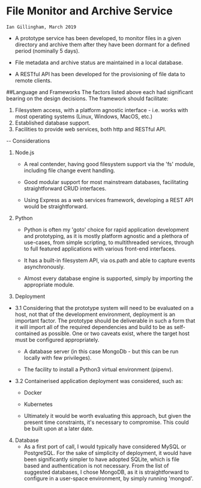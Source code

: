 File Monitor and Archive Service
================================
    Ian Gillingham, March 2019
* A prototype service has been developed, 
to monitor files in a given directory and archive them after 
they have been dormant for a defined period (nominally 5 days).

* File metadata and archive status are maintained in a local database.

* A RESTful API has been developed for the provisioning of file data to remote clients.
 
##Language and Frameworks
The factors listed above each had significant bearing on the design decisions.
The framework should facilitate:
1. Filesystem access, with a platform agnostic interface - i.e. works with most operating systems (Linux, Windows, MacOS, etc.)
2. Established database support. 
3. Facilities to provide web services, both http and RESTful API.

 -- Considerations
1. Node.js
   
   * A real contender, having good filesystem support via the 'fs' module, 
    including file change event handling.
 
   * Good modular support for most mainstream databases, facilitating straightforward CRUD interfaces.
   
   * Using Express as a web services framework, developing a REST API would be straightforward.
   
2. Python
   * Python is often my 'goto' choice for rapid application development and prototyping, as it is mostly platform agnostic
   and a plethora of use-cases, from simple scripting, to multithreaded services, through to full featured 
   applications with various front-end interfaces. 
   
   * It has a built-in filesystem API, via os.path and able to capture events asynchronously.
   
   * Almost every database engine is supported, simply by importing the appropriate module.
   
3. Deployment
 * 3.1 Considering that the prototype system will need to be evaluated on a host, not that of the development environment,
   deployment is an important factor. The prototype should be deliverable in such a form
   that it will import all of the required dependencies and build to be as self-contained as possible.
   One or two caveats exist, where the target host must be configured appropriately.
     * A database server (in this case MongoDb - but this can be run locally with few privileges).

     * The facility to install a Python3 virtual environment (pipenv).
        
 * 3.2 Containerised application deployment was considered, such as:
   * Docker

   * Kubernetes

   * Ultimately it would be worth evaluating this approach, but given the present time constraints, it's necessary to compromise. This could be built upon at a later date.

4. Database
   * As a first port of call, I would typically have considered MySQL or PostgreSQL. For 
   the sake of simplicity of deployment, it would have been significantly simpler to have
   adopted SQLite, which is file based and authentication is not necessary. 
   From the list of suggested databases, I chose MongoDB, as it is straightforward to configure
   in a user-space environment, by simply running 'mongod'.
   
   